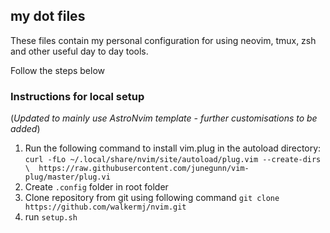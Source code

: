 ## my dot files

These files contain my personal configuration for using neovim, tmux, zsh and other useful day to day tools.

Follow the steps below 

### Instructions for local setup 

(_Updated to mainly use AstroNvim template - further customisations to be added_)

1. Run the following command to install vim.plug in the autoload directory: `curl -fLo ~/.local/share/nvim/site/autoload/plug.vim --create-dirs \ 
https://raw.githubusercontent.com/junegunn/vim-plug/master/plug.vi`
2. Create `.config` folder in root folder
3. Clone repository from git using following command `git clone https://github.com/walkermj/nvim.git`
4. run `setup.sh`
